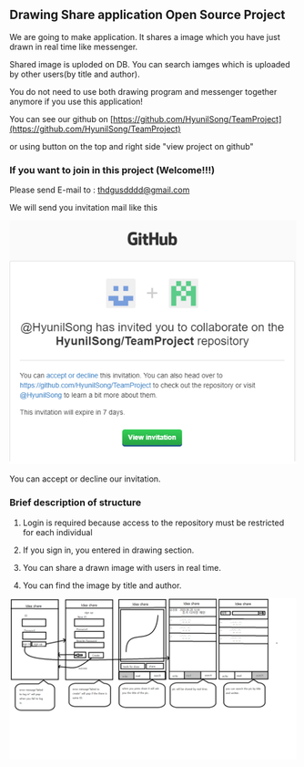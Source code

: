 ## Drawing Share application Open Source Project

We are going to make application. It shares a image which you have just drawn in real time like messenger.

Shared image is uploded on DB. You can search iamges which is uploaded by other users(by title and author).

You do not need to use both drawing program and messenger together anymore if you use this application!

You can see our github on [https://github.com/HyunilSong/TeamProject](https://github.com/HyunilSong/TeamProject)

or using button on the top and right side "view project on github"

### If you want to join in this project (Welcome!!!)

Please send E-mail to : thdgusdddd@gmail.com

We will send you invitation mail like this

![Image](./invite_mail.png)

You can accept or decline our invitation.

### Brief description of structure

1. Login is required because access to the repository must be restricted for each individual

2. If you sign in, you entered in drawing section.

3. You can share a drawn image with users in real time.

4. You can find the image by title and author.

![Image](./oss_idea_translated.png)
